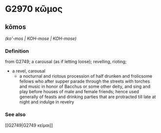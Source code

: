 # G2970 κῶμος

## kōmos

_(ko'-mos | KOH-mose | KOH-mose)_

### Definition

from G2749; a carousal (as if letting loose); revelling, rioting; 

- a revel, carousal
  - a nocturnal and riotous procession of half drunken and frolicsome fellows who after supper parade through the streets with torches and music in honor of Bacchus or some other deity, and sing and play before houses of male and female friends; hence used generally of feasts and drinking parties that are protracted till late at night and indulge in revelry

### See also

[[G2749|G2749 κεῖμαι]]
